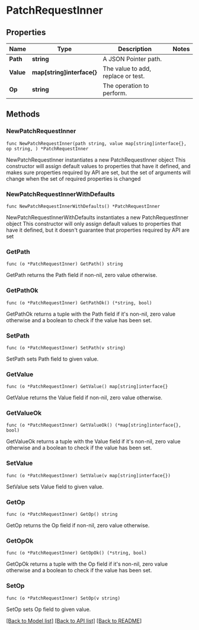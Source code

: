 # PatchRequestInner

## Properties

Name | Type | Description | Notes
------------ | ------------- | ------------- | -------------
**Path** | **string** | A JSON Pointer path. | 
**Value** | **map[string]interface{}** | The value to add, replace or test. | 
**Op** | **string** | The operation to perform. | 

## Methods

### NewPatchRequestInner

`func NewPatchRequestInner(path string, value map[string]interface{}, op string, ) *PatchRequestInner`

NewPatchRequestInner instantiates a new PatchRequestInner object
This constructor will assign default values to properties that have it defined,
and makes sure properties required by API are set, but the set of arguments
will change when the set of required properties is changed

### NewPatchRequestInnerWithDefaults

`func NewPatchRequestInnerWithDefaults() *PatchRequestInner`

NewPatchRequestInnerWithDefaults instantiates a new PatchRequestInner object
This constructor will only assign default values to properties that have it defined,
but it doesn't guarantee that properties required by API are set

### GetPath

`func (o *PatchRequestInner) GetPath() string`

GetPath returns the Path field if non-nil, zero value otherwise.

### GetPathOk

`func (o *PatchRequestInner) GetPathOk() (*string, bool)`

GetPathOk returns a tuple with the Path field if it's non-nil, zero value otherwise
and a boolean to check if the value has been set.

### SetPath

`func (o *PatchRequestInner) SetPath(v string)`

SetPath sets Path field to given value.


### GetValue

`func (o *PatchRequestInner) GetValue() map[string]interface{}`

GetValue returns the Value field if non-nil, zero value otherwise.

### GetValueOk

`func (o *PatchRequestInner) GetValueOk() (*map[string]interface{}, bool)`

GetValueOk returns a tuple with the Value field if it's non-nil, zero value otherwise
and a boolean to check if the value has been set.

### SetValue

`func (o *PatchRequestInner) SetValue(v map[string]interface{})`

SetValue sets Value field to given value.


### GetOp

`func (o *PatchRequestInner) GetOp() string`

GetOp returns the Op field if non-nil, zero value otherwise.

### GetOpOk

`func (o *PatchRequestInner) GetOpOk() (*string, bool)`

GetOpOk returns a tuple with the Op field if it's non-nil, zero value otherwise
and a boolean to check if the value has been set.

### SetOp

`func (o *PatchRequestInner) SetOp(v string)`

SetOp sets Op field to given value.



[[Back to Model list]](../README.md#documentation-for-models) [[Back to API list]](../README.md#documentation-for-api-endpoints) [[Back to README]](../README.md)


